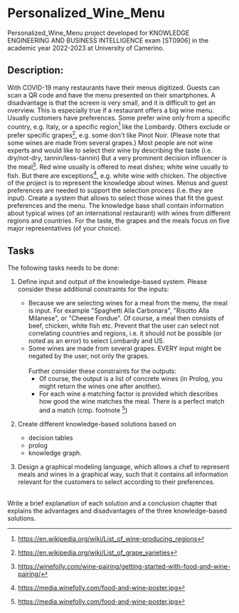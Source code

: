 # Personalized_Wine_Menu
Personalized_Wine_Menu project developed for KNOWLEDGE ENGINEERING AND BUSINESS INTELLIGENCE exam [ST0906] in the academic year 2022-2023 at University of Camerino.

## Description:
With COVID-19 many restaurants have their menus digitized. Guests can scan a QR code and have the menu presented on their smartphones. A disadvantage is that the screen is very small, and it is difficult to get an overview. This is especially true if a restaurant offers a big wine menu.
Usually customers have preferences. Some prefer wine only from a specific country, e.g. Italy, or a specific region[^1] like the Lombardy. Others exclude or prefer specific grapes[^2], e.g. some don't like Pinot Noir. (Please note that some wines are made from several grapes.) Most people are not wine experts and would like to select their wine by describing the taste (i.e. dry/not-dry, tannin/less-tannin)
But a very prominent decision influencer is the meal[^3]. Red wine usually is offered to meat dishes; white wine usually to fish. But there are exceptions[^4], e.g. white wine with chicken.
The objective of the project is to represent the knowledge about wines. Menus and guest preferences are needed to support the selection process (i.e. they are input). Create a system that allows to select those wines that fit the guest preferences and the menu.
The knowledge base shall contain information about typical wines (of an international restaurant) with wines from different regions and countries. For the taste, the grapes and the meals focus on five major representatives (of your choice).

## Tasks

The following tasks needs to be done:
1. Define input and output of the knowledge-based system. Please consider these
additional constraints for the inputs:
   * Because we are selecting wines for a meal from the menu, the meal is input. For example "Spaghetti Alla Carbonara", "Risotto Alla Milanese", or "Cheese Fondue". Of course, a meal then consists of beef, chicken, white fish etc.
 Prevent that the user can select not correlating countries and regions, i.e. it should not be possible (or noted as an error) to select Lombardy and US.
   * Some wines are made from several grapes.
   EVERY input might be negated by the user, not only the grapes.<br><br>Further consider these constraints for the outputs:
      * Of course, the output is a list of concrete wines (in Prolog, you might return the wines one after another).
      * For each wine a matching factor is provided which describes how good the wine matches the meal. There is a perfect match and a match (cmp. footnote [^4])

2. Create different knowledge-based solutions based on 
   *   decision tables
   *   prolog
   * knowledge graph.
 
3. Design a graphical modeling language, which allows a chef to represent meals and wines in a graphical way, such that it contains all information relevant for the customers to select according to their preferences.
<br>
Write a brief explanation of each solution and a conclusion chapter that explains the advantages and disadvantages of the three knowledge-based solutions.

[^1]: https://en.wikipedia.org/wiki/List_of_wine-producing_regions
[^2]: https://en.wikipedia.org/wiki/List_of_grape_varieties
[^3]: https://winefolly.com/wine-pairing/getting-started-with-food-and-wine-pairing/
[^4]: https://media.winefolly.com/food-and-wine-poster.jpg
